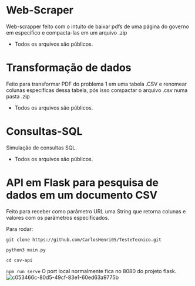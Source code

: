 # Web-Scraper

Web-scrapper feito com o intuito de baixar pdfs de uma página do governo em específico e compacta-las em um arquivo .zip
- Todos os arquivos são públicos.

# Transformação de dados 

Feito para transformar PDF do problema 1 em uma tabela .CSV e renomear colunas específicas dessa tabela, pós isso compactar o arquivo .csv numa pasta .zip
- Todos os arquivos são públicos.

# Consultas-SQL

Simulação de consultas SQL.
- Todos os arquivos são públicos. 

# API em Flask para pesquisa de dados em um documento CSV

Feito para receber como parâmetro URL uma String que retorna colunas e valores com os parâmetros especificados. 

Para rodar:

`git clone https://github.com/CarlosHenri05/TesteTecnico.git`

`python3 main.py`

`cd csv-api`

`npm run serve`
O port local normalmente fica no 8080 do projeto flask.
![c053466c-80d5-49cf-83e1-60ed63a9775b](https://github.com/user-attachments/assets/c291c701-8026-4278-971f-8acb31d072c4)
